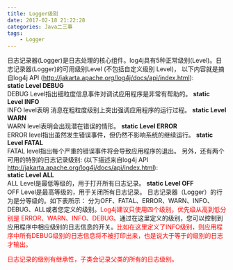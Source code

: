 ```yaml
---
title: Logger级别
date: 2017-02-18 21:22:28
categories: Java二三事
tags: 
	- Logger
---
```

日志记录器(Logger)是日志处理的核心组件。log4j具有5种正常级别(Level)。日志记录器(Logger)的可用级别Level (不包括自定义级别 Level)， <!--more-->以下内容就是摘自log4j API (http://jakarta.apache.org/log4j/docs/api/index.html):<br>
**static Level DEBUG**<br>
DEBUG Level指出细粒度信息事件对调试应用程序是非常有帮助的。
**static Level INFO**<br>
INFO level表明 消息在粗粒度级别上突出强调应用程序的运行过程。
**static Level WARN**<br>
WARN level表明会出现潜在错误的情形。
**static Level ERROR**<br>
ERROR level指出虽然发生错误事件，但仍然不影响系统的继续运行。
**static Level FATAL**<br>
FATAL level指出每个严重的错误事件将会导致应用程序的退出。
另外，还有两个可用的特别的日志记录级别: (以下描述来自log4j API http://jakarta.apache.org/log4j/docs/api/index.html):<br>
**static Level ALL**<br>
ALL Level是最低等级的，用于打开所有日志记录。
**static Level OFF**<br>
OFF Level是最高等级的，用于关闭所有日志记录。
日志记录器（Logger）的行为是分等级的。如下表所示：
分为OFF、FATAL、ERROR、WARN、INFO、DEBUG、ALL或者您定义的级别。<font color=red>Log4j建议只使用四个级别，优先级从高到低分别是 ERROR、WARN、INFO、DEBUG。</font>通过在这里定义的级别，您可以控制到应用程序中相应级别的日志信息的开关。<font color=red>比如在这里定义了INFO级别，则应用程序中所有DEBUG级别的日志信息将不被打印出来，也是说大于等于的级别的日志才输出。</font>
 
<font color=red>日志记录的级别有继承性，子类会记录父类的所有的日志级别。</font>
